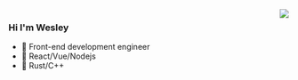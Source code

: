 
<img align="right" src="https://github-readme-stats.vercel.app/api?username=winssps&show_icons=true&icon_color=CE1D2D&text_color=718096&bg_color=ffffff&hide_title=true" />

### Hi I'm Wesley

- 🔭 Front-end development engineer
- 🥰 React/Vue/Nodejs
- 🥳 Rust/C++

